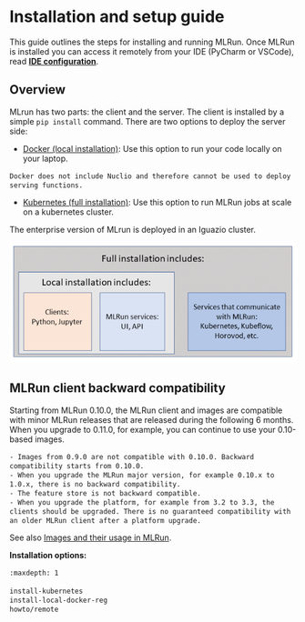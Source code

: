 # Installation and setup guide <!-- omit in toc -->

This guide outlines the steps for installing and running MLRun. 
Once MLRun is installed you can access it remotely from your IDE (PyCharm or VSCode), read [**IDE configuration**](./howto/remote.html#ide-configuration). 

## Overview

MLrun has two parts: the client and the server. The client is installed by a simple `pip install` command.
There are two options to deploy the server side:
- [Docker (local installation)](install-local-docker-reg): Use this option to run your code locally on your laptop.
```{admonition} Note
Docker does not include Nuclio and therefore cannot be used to deploy serving functions.
```
- [Kubernetes (full installation)](install-kubernetes): Use this option to run MLRun jobs at scale on a kubernetes cluster.

The enterprise version of MLrun is deployed in an Iguazio cluster.

<img src="_static/images/install-local-full.png" alt="pipeline" width="600"/>

<a id="MLRun-client-backward-compatibility"></a>
## MLRun client backward compatibility  

Starting from MLRun 0.10.0, the MLRun client and images are compatible with minor MLRun releases that are released during the following 6 months. When you upgrade to 0.11.0, for example, you can continue to use your 0.10-based images. 

```{admonition} Important
- Images from 0.9.0 are not compatible with 0.10.0. Backward compatibility starts from 0.10.0. 
- When you upgrade the MLRun major version, for example 0.10.x to 1.0.x, there is no backward compatibility. 
- The feature store is not backward compatible. 
- When you upgrade the platform, for example from 3.2 to 3.3, the clients should be upgraded. There is no guaranteed compatibility with an older MLRun client after a platform upgrade. 
```

See also [Images and their usage in MLRun](./runtimes/images.html#mlrun-images-and-how-to-build-them).

**Installation options:**
```{toctree}
:maxdepth: 1

install-kubernetes
install-local-docker-reg
howto/remote
```